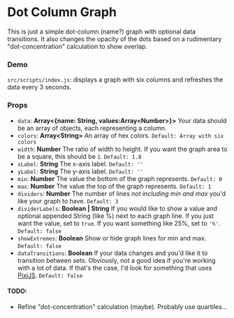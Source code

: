 # Dot Column Graph

This is just a simple dot-column (name?) graph with optional data transitions. It also changes the opacity of the dots based on a rudimentary "dot-concentration" calculation to show overlap.

### Demo
`src/scripts/index.js`: displays a graph with six columns and refreshes the data every 3 seconds.

### Props
* `data`: **Array<{name: String, values:Array&lt;Number>}>** Your data should be an array of objects, each representing a column.
* `colors`: **Array&lt;String>** An array of hex colors. `Default: Array with six colors`
* `width`: **Number** The ratio of width to height. If you want the graph area to be a square, this should be `1`. `Default: 1.8`
* `xLabel`: **String** The x-axis label. `Default: ''`
* `yLabel`: **String** The y-axis label. `Default: ''`
* `min`: **Number** The value the bottom of the graph represents. `Default: 0`
* `max`: **Number** The value the top of the graph represents. `Default: 1`
* `dividers`: **Number** The number of lines *not including min and max* you'd like your graph to have. `Default: 3`
* `dividerLabels`: **Boolean | String** If you would like to show a value and optional appended String (like %) next to each graph line. If you just want the value, set to `true`. If you want something like 25%, set to `'%'`. `Default: false`
* `showExtremes`: **Boolean** Show or hide graph lines for min and max. `Default: false`
* `dataTransitions`: **Boolean** If your data changes and you'd like it to transition between sets. Obviously, not a good idea if you're working with a lot of data. If that's the case, I'd look for something that uses [PixiJS](http://www.pixijs.com/). `Default: false`

#### TODO:
* Refine "dot-concentration" calculation (maybe). Probably use quartiles...